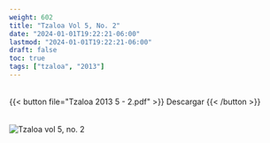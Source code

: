 ```yaml
---
weight: 602
title: "Tzaloa Vol 5, No. 2"
date: "2024-01-01T19:22:21-06:00"
lastmod: "2024-01-01T19:22:21-06:00"
draft: false
toc: true
tags: ["tzaloa", "2013"]
---
```


######
{{< button file="Tzaloa 2013 5 - 2.pdf" >}}   Descargar {{< /button >}} 
######
![Tzaloa vol 5, no. 2](images/portada/5-2.jpeg)